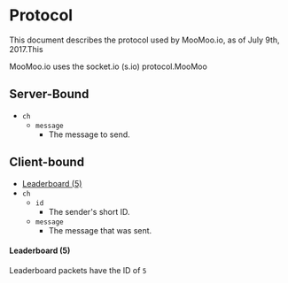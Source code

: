 # Protocol

This document describes the protocol used by MooMoo.io, as of July 9th, 2017.This

MooMoo.io uses the socket.io (s.io) protocol.MooMoo

## Server-Bound 

* `ch`
  * `message`
    * The message to send.

## Client-bound

* [Leaderboard (5)](#leaderboard)
* `ch`
  * `id`
    * The sender's short ID.
  * `message`
    * The message that was sent.

#### Leaderboard (5)

Leaderboard packets have the ID of `5`
